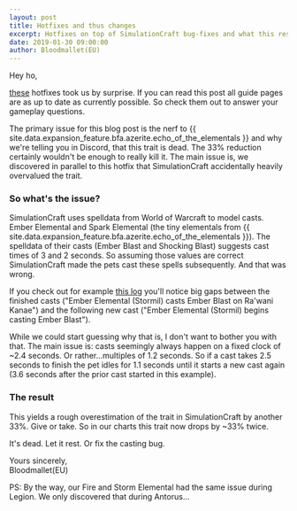 ```yaml
---
layout: post
title: Hotfixes and thus changes
excerpt: Hotfixes on top of SimulationCraft bug-fixes and what this results in
date: 2019-01-30 09:00:00
author: Bloodmallet(EU)
---
```


Hey ho,

[these](https://us.forums.blizzard.com/en/wow/t/class-tuning-january-29-updated/84570)
hotfixes took us by surprise. If you can read this post all guide pages
are as up to date as currently possible. So check them out to answer your
gameplay questions.

The primary issue for this blog post is the nerf to
{{ site.data.expansion_feature.bfa.azerite.echo_of_the_elementals }} and why we're telling you in
Discord, that this trait is dead. The 33% reduction certainly wouldn't be
enough to really kill it. The main issue is, we discovered in parallel to
this hotfix that SimulationCraft accidentally heavily overvalued the trait.

### So what's the issue?
SimulationCraft uses spelldata from World of Warcraft to model casts.
Ember Elemental and Spark Elemental (the tiny elementals from
{{ site.data.expansion_feature.bfa.azerite.echo_of_the_elementals }}). The spelldata of their casts
(Ember Blast and Shocking Blast) suggests cast times of 3 and 2 seconds.
So assuming those values are correct SimulationCraft made the pets cast
these spells subsequently. And that was wrong.

If you check out for example [this log](https://www.warcraftlogs.com/reports/zWQ7aTVy4t9KGRM1#fight=1&type=summary&view=events&source=55&start=75499&end=107970)
you'll notice big gaps between the finished casts ("Ember Elemental (Stormil)
casts Ember Blast on Ra'wani Kanae") and the following new cast ("Ember
Elemental (Stormil) begins casting Ember Blast").

While we could start guessing why that is, I don't want to bother you with
that. The main issue is: casts seemingly always happen on a fixed clock
of ~2.4 seconds. Or rather...multiples of 1.2 seconds. So if a cast takes
2.5 seconds to finish the pet idles for 1.1 seconds until it starts a new cast
again (3.6 seconds after the prior cast started in this example).

### The result

This yields a rough overestimation of the trait in SimulationCraft by another
33%. Give or take. So in our charts this trait now drops by ~33% twice.

It's dead. Let it rest. Or fix the casting bug.

Yours sincerely,<br/>
Bloodmallet(EU)

PS: By the way, our Fire and Storm Elemental had the same issue during Legion.
We only discovered that during Antorus...
